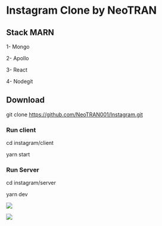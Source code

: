 # Instagram Clone by NeoTRAN

## Stack MARN

1- Mongo

2- Apollo

3- React

4- Nodegit

## Download

git clone https://github.com/NeoTRAN001/Instagram.git

### Run client

cd instagram/client

yarn start

### Run Server

cd instagram/server

yarn dev

![](https://upload.wikimedia.org/wikipedia/commons/thumb/a/a7/React-icon.svg/1200px-React-icon.svg.png)

![](https://miro.medium.com/max/3600/1*o9Fp5sguKFlA6gIM1Yp10A.png)
